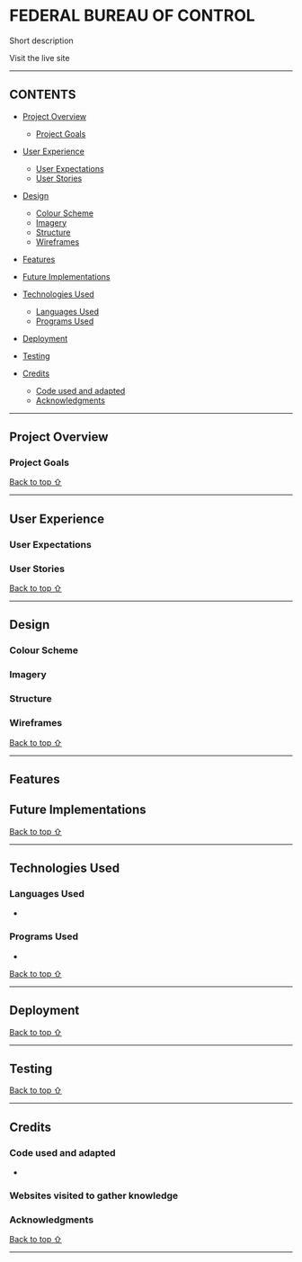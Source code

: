 <!-- Code for readme adapted from author's own project (Portfolio 2),
https://github.com/Boiann/budget-calculator -->

# FEDERAL BUREAU OF CONTROL

Short description

<!-- image -->

Visit the live site

---

## CONTENTS

* [Project Overview](#project-overview)
  * [Project Goals](#project-goals)

* [User Experience](#user-experience)
  * [User Expectations](#user-expectations)
  * [User Stories](#user-stories)

* [Design](#design)
  * [Colour Scheme](#colour-scheme)
  * [Imagery](#imagery)
  * [Structure](#structure)
  * [Wireframes](#wireframes)

* [Features](#features)

* [Future Implementations](#future-implementations)

* [Technologies Used](#technologies-used)
  * [Languages Used](#languages-used)
  * [Programs Used](#programs-used)

* [Deployment](#deployment)

* [Testing](#testing)

* [Credits](#credits)
  * [Code used and adapted](#code-used-and-adapted)
  * [Acknowledgments](#acknowledgments)

---

## **Project Overview**


### **Project Goals**


[Back to top ⇧](#federal-bureau-of-control)

---

## **User Experience**

### **User Expectations**


### **User Stories**


[Back to top ⇧](#federal-bureau-of-control)

---

## **Design**

### **Colour Scheme**

<!-- Colour Palette image -->

<!-- Short description -->

### **Imagery**

<!-- images -->

<!-- short description -->

### **Structure**

<!-- Flowchart -->
 
### **Wireframes**

<!-- Description and images -->

[Back to top ⇧](#federal-bureau-of-control)

---

## **Features**

<!-- Features images/gifs -->

## **Future Implementations**

<!-- Description -->

[Back to top ⇧](#federal-bureau-of-control)

---

## **Technologies Used**

### **Languages Used**

* 

### **Programs Used**

* 

[Back to top ⇧](#federal-bureau-of-control)

---

## **Deployment**

[Back to top ⇧](#federal-bureau-of-control)

---

## **Testing**

[Back to top ⇧](#federal-bureau-of-control)

---

## **Credits**

### **Code used and adapted**

* 

### **Websites visited to gather knowledge**


###  **Acknowledgments**


[Back to top ⇧](#federal-bureau-of-control)

***